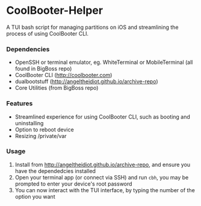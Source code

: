 # CoolBooter-Helper
A TUI bash script for managing partitions on iOS and streamlining the process of using CoolBooter CLI.

### Dependencies

- OpenSSH or terminal emulator, eg. WhiteTerminal or MobileTerminal (all found in BigBoss repo)
- CoolBooter CLI (http://coolbooter.com)
- dualbootstuff (http://angeltheidiot.github.io/archive-repo)
- Core Utilities (from BigBoss repo)

### Features

- Streamlined experience for using CoolBooter CLI, such as booting and uninstalling
- Option to reboot device
- Resizing /private/var

### Usage

1. Install from http://angeltheidiot.github.io/archive-repo, and ensure you have the dependedcies installed
2. Open your terminal app (or connect via SSH) and run `cbh`, you may be prompted to enter your device's root password
3. You can now interact with the TUI interface, by typing the number of the option you want
